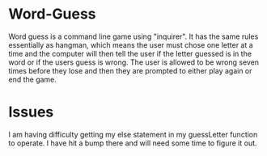# Word-Guess
Word guess is a command line game using "inquirer". It has the same rules essentially as hangman,
which means the user must chose one letter at a time and the computer will then tell the user 
if the letter guessed is in the word or if the users guess is wrong. The user is allowed to be wrong seven times
before they lose and then they are prompted to either play again or end the game.

# Issues
I am having difficulty getting my else statement in my guessLetter function to operate. I have hit a bump there and will need some time to figure it out. 
